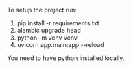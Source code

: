 To setup the project run:
1) pip install -r requirements.txt
2) alembic upgrade head
3) python -m venv venv
4) uvicorn app.main:app --reload

You need to have python installed locally.
